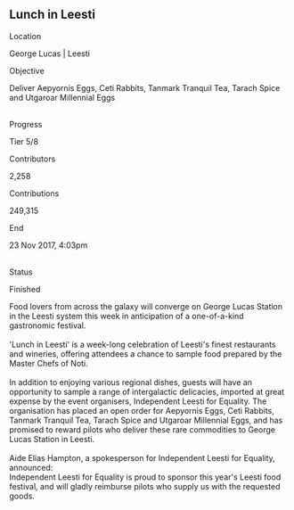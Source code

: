 ## Lunch in Leesti

Location

George Lucas \| Leesti

Objective

Deliver Aepyornis Eggs, Ceti Rabbits, Tanmark Tranquil Tea, Tarach Spice
and Utgaroar Millennial Eggs

\
Progress

Tier 5/8

Contributors

2,258

Contributions

249,315

End

23 Nov 2017, 4:03pm

\
Status

Finished

Food lovers from across the galaxy will converge on George Lucas Station
in the Leesti system this week in anticipation of a one-of-a-kind
gastronomic festival.\
\
\'Lunch in Leesti\' is a week-long celebration of Leesti\'s finest
restaurants and wineries, offering attendees a chance to sample food
prepared by the Master Chefs of Noti.\
\
In addition to enjoying various regional dishes, guests will have an
opportunity to sample a range of intergalactic delicacies, imported at
great expense by the event organisers, Independent Leesti for Equality.
The organisation has placed an open order for Aepyornis Eggs, Ceti
Rabbits, Tanmark Tranquil Tea, Tarach Spice and Utgaroar Millennial
Eggs, and has promised to reward pilots who deliver these rare
commodities to George Lucas Station in Leesti.\
\
Aide Elias Hampton, a spokesperson for Independent Leesti for Equality,
announced:\
Independent Leesti for Equality is proud to sponsor this year\'s Leesti
food festival, and will gladly reimburse pilots who supply us with the
requested goods.
